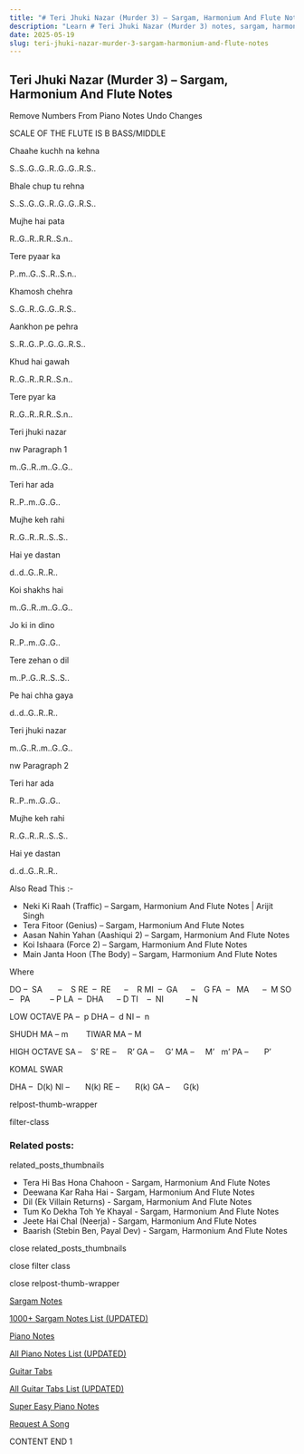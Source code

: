 ```yaml
---
title: "# Teri Jhuki Nazar (Murder 3) – Sargam, Harmonium And Flute Notes"
description: "Learn # Teri Jhuki Nazar (Murder 3) notes, sargam, harmonium notations and flute notes. Easy step-by-step tutorial for beginners."
date: 2025-05-19
slug: teri-jhuki-nazar-murder-3-sargam-harmonium-and-flute-notes
---
```


## Teri Jhuki Nazar (Murder 3) – Sargam, Harmonium And Flute Notes

Remove Numbers From Piano Notes
Undo Changes

SCALE OF THE FLUTE IS B BASS/MIDDLE

Chaahe kuchh na kehna

S..S..G..G..R..G..G..R.S..

Bhale chup tu rehna

S..S..G..G..R..G..G..R.S..

Mujhe hai pata

R..G..R..R.R..S.n..

Tere pyaar ka

P..m..G..S..R..S.n..

Khamosh chehra

S..G..R..G..G..R.S..

Aankhon pe pehra

S..R..G..P..G..G..R.S..

Khud hai gawah

R..G..R..R.R..S.n..

Tere pyar ka

R..G..R..R.R..S.n..

Teri jhuki nazar

nw Paragraph 1

m..G..R..m..G..G..

Teri har ada

R..P..m..G..G..

Mujhe keh rahi

R..G..R..R..S..S..

Hai ye dastan

d..d..G..R..R..

Koi shakhs hai

m..G..R..m..G..G..

Jo ki in dino

R..P..m..G..G..

Tere zehan o dil

m..P..G..R..S..S..

Pe hai chha gaya

d..d..G..R..R..

Teri jhuki nazar

m..G..R..m..G..G..

nw Paragraph 2

Teri har ada

R..P..m..G..G..

Mujhe keh rahi

R..G..R..R..S..S..

Hai ye dastan

d..d..G..R..R..

Also Read This :-

* Neki Ki Raah (Traffic) – Sargam, Harmonium And Flute Notes | Arijit Singh
* Tera Fitoor (Genius) – Sargam, Harmonium And Flute Notes
* Aasan Nahin Yahan (Aashiqui 2) – Sargam, Harmonium And Flute Notes
* Koi Ishaara (Force 2) – Sargam, Harmonium And Flute Notes
* Main Janta Hoon (The Body) – Sargam, Harmonium And Flute Notes

Where

DO –  SA       –    S
RE  –  RE      –    R
MI  –  GA      –    G
FA  –   MA      –  M
SO  –   PA         – P
LA  –  DHA      – D
TI    –  NI          – N

LOW OCTAVE
PA –  p
DHA –  d
NI –  n

SHUDH MA – m        TIWAR MA – M

HIGH OCTAVE
SA –    S’
RE –     R’
GA –     G’
MA –     M’   m’
PA –       P’

KOMAL SWAR

DHA –  D(k)
NI –       N(k)
RE –       R(k)
GA –      G(k)

relpost-thumb-wrapper

filter-class

### Related posts:

related_posts_thumbnails

* Tera Hi Bas Hona Chahoon - Sargam, Harmonium And Flute Notes
* Deewana Kar Raha Hai - Sargam, Harmonium And Flute Notes
* Dil (Ek Villain Returns) - Sargam, Harmonium And Flute Notes
* Tum Ko Dekha Toh Ye Khayal - Sargam, Harmonium And Flute Notes
* Jeete Hai Chal (Neerja) - Sargam, Harmonium And Flute Notes
* Baarish (Stebin Ben, Payal Dev) - Sargam, Harmonium And Flute Notes

close related_posts_thumbnails

close filter class

close relpost-thumb-wrapper

[Sargam Notes](/sargam-notes.html)

[1000+ Sargam Notes List (UPDATED)](/all-songs-list-sargam-notes.html)

[Piano Notes](/piano-notes.html)

[All Piano Notes List (UPDATED)](/all-songs-list-piano-notes.html)

[Guitar Tabs](/guitar-tabs.html)

[All Guitar Tabs List (UPDATED)](/all-songs-list-guitar-tabs.html)

[Super Easy Piano Notes](https://studywall.in/)

[Request A Song](/request-a-song.html)

CONTENT END 1


